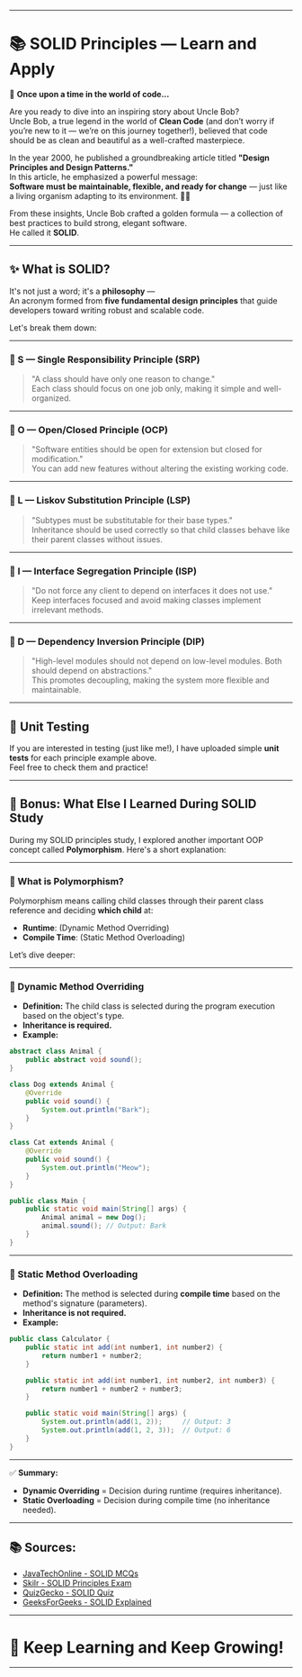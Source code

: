 
---

# 📚 SOLID Principles — Learn and Apply

🌟 **Once upon a time in the world of code...**

Are you ready to dive into an inspiring story about Uncle Bob?  
Uncle Bob, a true legend in the world of **Clean Code** (and don’t worry if you’re new to it — we’re on this journey together!), believed that code should be as clean and beautiful as a well-crafted masterpiece. 

In the year 2000, he published a groundbreaking article titled **"Design Principles and Design Patterns."**  
In this article, he emphasized a powerful message:  
**Software must be maintainable, flexible, and ready for change** — just like a living organism adapting to its environment. 🌱✨

From these insights, Uncle Bob crafted a golden formula — a collection of best practices to build strong, elegant software.  
He called it **SOLID**.

---

## ✨ What is SOLID?

It's not just a word; it's a **philosophy** —  
An acronym formed from **five fundamental design principles** that guide developers toward writing robust and scalable code.

Let's break them down:

---

### 🧩 S — Single Responsibility Principle (SRP)
> "A class should have only one reason to change."  
Each class should focus on one job only, making it simple and well-organized.

---

### 🧩 O — Open/Closed Principle (OCP)
> "Software entities should be open for extension but closed for modification."  
You can add new features without altering the existing working code.

---

### 🧩 L — Liskov Substitution Principle (LSP)
> "Subtypes must be substitutable for their base types."  
Inheritance should be used correctly so that child classes behave like their parent classes without issues.

---

### 🧩 I — Interface Segregation Principle (ISP)
> "Do not force any client to depend on interfaces it does not use."  
Keep interfaces focused and avoid making classes implement irrelevant methods.

---

### 🧩 D — Dependency Inversion Principle (DIP)
> "High-level modules should not depend on low-level modules. Both should depend on abstractions."  
This promotes decoupling, making the system more flexible and maintainable.

---

## 🧪 Unit Testing

If you are interested in testing (just like me!), I have uploaded simple **unit tests** for each principle example above.  
Feel free to check them and practice!

---

## 🌟 Bonus: What Else I Learned During SOLID Study

During my SOLID principles study, I explored another important OOP concept called **Polymorphism**. Here's a short explanation:

---

### 🔹 What is Polymorphism?

Polymorphism means calling child classes through their parent class reference and deciding **which child** at:
- **Runtime**: (Dynamic Method Overriding)
- **Compile Time**: (Static Method Overloading)

Let’s dive deeper:

---

### 🔸 Dynamic Method Overriding
- **Definition:** The child class is selected during the program execution based on the object's type.
- **Inheritance is required.**
- **Example:**
```java
abstract class Animal {
    public abstract void sound();
}

class Dog extends Animal {
    @Override
    public void sound() {
        System.out.println("Bark");
    }
}

class Cat extends Animal {
    @Override
    public void sound() {
        System.out.println("Meow");
    }
}

public class Main {
    public static void main(String[] args) {
        Animal animal = new Dog();
        animal.sound(); // Output: Bark
    }
}
```

---

### 🔸 Static Method Overloading
- **Definition:** The method is selected during **compile time** based on the method's signature (parameters).
- **Inheritance is not required.**
- **Example:**
```java
public class Calculator {
    public static int add(int number1, int number2) {
        return number1 + number2;
    }

    public static int add(int number1, int number2, int number3) {
        return number1 + number2 + number3;
    }

    public static void main(String[] args) {
        System.out.println(add(1, 2));     // Output: 3
        System.out.println(add(1, 2, 3));  // Output: 6
    }
}
```

---

✅ **Summary:**
- **Dynamic Overriding** = Decision during runtime (requires inheritance).
- **Static Overloading** = Decision during compile time (no inheritance needed).

---

## 📚 Sources:

- [JavaTechOnline - SOLID MCQs](https://javatechonline.com/mcq-on-solid-principles-practice-test/)
- [Skilr - SOLID Principles Exam](https://www.skilr.com/solid-principles-practice-exam)
- [QuizGecko - SOLID Quiz](https://quizgecko.com/learn/solid-principles-quiz-o6uhap)
- [GeeksForGeeks - SOLID Explained](https://www.geeksforgeeks.org/solid-principle-in-programming-understand-with-real-life-examples/)

---

# 🎯 Keep Learning and Keep Growing!

---
